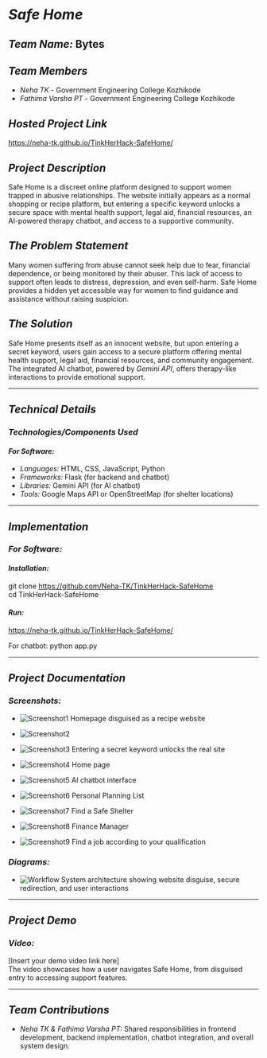 
# *Safe Home*  

## *Team Name:* Bytes  

## *Team Members*  
- *Neha TK* - Government Engineering College Kozhikode
- *Fathima Varsha PT* - Government Engineering College Kozhikode  

## *Hosted Project Link*  
https://neha-tk.github.io/TinkHerHack-SafeHome/ 

## *Project Description*  
Safe Home is a discreet online platform designed to support women trapped in abusive relationships. The website initially appears as a normal shopping or recipe platform, but entering a specific keyword unlocks a secure space with mental health support, legal aid, financial resources, an AI-powered therapy chatbot, and access to a supportive community.  

## *The Problem Statement*  
Many women suffering from abuse cannot seek help due to fear, financial dependence, or being monitored by their abuser. This lack of access to support often leads to distress, depression, and even self-harm. Safe Home provides a hidden yet accessible way for women to find guidance and assistance without raising suspicion.  

## *The Solution*  
Safe Home presents itself as an innocent website, but upon entering a secret keyword, users gain access to a secure platform offering mental health support, legal aid, financial resources, and community engagement. The integrated AI chatbot, powered by *Gemini API*, offers therapy-like interactions to provide emotional support.  

---

## *Technical Details*  

### *Technologies/Components Used*  
#### *For Software:*  
- *Languages:* HTML, CSS, JavaScript, Python  
- *Frameworks:* Flask (for backend and chatbot)  
- *Libraries:* Gemini API (for AI chatbot)  
- *Tools:* Google Maps API or OpenStreetMap (for shelter locations)  

---

## *Implementation*  

### *For Software:*  
#### *Installation:*  

git clone https://github.com/Neha-TK/TinkHerHack-SafeHome     
cd TinkHerHack-SafeHome


#### *Run:*  
https://neha-tk.github.io/TinkHerHack-SafeHome/

For chatbot:
python app.py


---

## *Project Documentation*  

### *Screenshots:*  
- ![Screenshot1](images/screenshot1.jpeg) Homepage disguised as a recipe website

- ![Screenshot2](images/screenshot2.jpeg)
- ![Screenshot3](images/screenshot3.jpeg) Entering a secret keyword unlocks the real site

- ![Screenshot4](images/screenshot4.jpeg) Home page

- ![Screenshot5](images/screenshot5.png)  AI chatbot interface

- ![Screenshot6](images/screenshot6.jpeg) Personal Planning List

- ![Screenshot7](images/screenshot7.jpeg) Find a Safe Shelter

- ![Screenshot8](images/screenshot8.jpeg) Finance Manager

- ![Screenshot9](images/screenshot9.png) Find a job according to your qualification


### *Diagrams:*  
- ![Workflow](#) System architecture showing website disguise, secure redirection, and user interactions  

---

## *Project Demo*  

### *Video:*  
[Insert your demo video link here]  
The video showcases how a user navigates Safe Home, from disguised entry to accessing support features.  

---

## *Team Contributions*  
- *Neha TK & Fathima Varsha PT:* Shared responsibilities in frontend development, backend implementation, chatbot integration, and overall system design.
